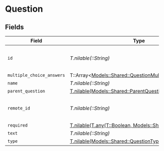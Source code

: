 # Question


## Fields

| Field                                                                                                           | Type                                                                                                            | Required                                                                                                        | Description                                                                                                     | Example                                                                                                         |
| --------------------------------------------------------------------------------------------------------------- | --------------------------------------------------------------------------------------------------------------- | --------------------------------------------------------------------------------------------------------------- | --------------------------------------------------------------------------------------------------------------- | --------------------------------------------------------------------------------------------------------------- |
| `id`                                                                                                            | *T.nilable(::String)*                                                                                           | :heavy_minus_sign:                                                                                              | Unique identifier                                                                                               | 8187e5da-dc77-475e-9949-af0f1fa4e4e3                                                                            |
| `multiple_choice_answers`                                                                                       | T::Array<[Models::Shared::QuestionMultipleChoiceAnswers](../../models/shared/questionmultiplechoiceanswers.md)> | :heavy_minus_sign:                                                                                              | N/A                                                                                                             |                                                                                                                 |
| `name`                                                                                                          | *T.nilable(::String)*                                                                                           | :heavy_minus_sign:                                                                                              | N/A                                                                                                             |                                                                                                                 |
| `parent_question`                                                                                               | [T.nilable(Models::Shared::ParentQuestion)](../../models/shared/parentquestion.md)                              | :heavy_minus_sign:                                                                                              | N/A                                                                                                             |                                                                                                                 |
| `remote_id`                                                                                                     | *T.nilable(::String)*                                                                                           | :heavy_minus_sign:                                                                                              | Provider's unique identifier                                                                                    | 8187e5da-dc77-475e-9949-af0f1fa4e4e3                                                                            |
| `required`                                                                                                      | [T.nilable(T.any(T::Boolean, Models::Shared::Question2))](../../models/shared/questionrequired.md)              | :heavy_minus_sign:                                                                                              | N/A                                                                                                             |                                                                                                                 |
| `text`                                                                                                          | *T.nilable(::String)*                                                                                           | :heavy_minus_sign:                                                                                              | N/A                                                                                                             |                                                                                                                 |
| `type`                                                                                                          | [T.nilable(Models::Shared::QuestionType)](../../models/shared/questiontype.md)                                  | :heavy_minus_sign:                                                                                              | N/A                                                                                                             |                                                                                                                 |